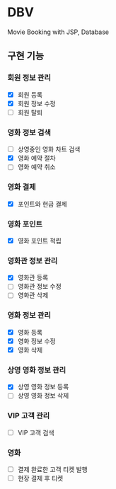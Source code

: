 # DBV
 Movie Booking with JSP, Database
 
## 구현 기능
### 회원 정보 관리
- [x] 회원 등록
- [x] 회원 정보 수정
- [ ] 회원 탈퇴

### 영화 정보 검색
- [ ] 상영중인 영화 차트 검색
- [x] 영화 예약 절차
- [ ] 영화 예약 취소

### 영화 결제
- [x] 포인트와 현금 결제

### 영화 포인트
- [x] 영화 포인트 적립

### 영화관 정보 관리
- [x] 영화관 등록
- [ ] 영화관 정보 수정
- [ ] 영화관 삭제

### 영화 정보 관리
- [x] 영화 등록
- [x] 영화 정보 수정
- [x] 영화 삭제

### 상영 영화 정보 관리
- [x] 상영 영화 정보 등록
- [ ] 상영 영화 정보 삭제

### VIP 고객 관리
- [ ] VIP 고객 검색

### 영화 
- [ ] 결제 완료한 고객 티켓 발행
- [ ] 현장 결제 후 티켓 
